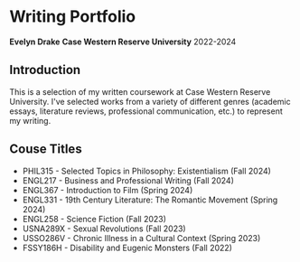 # Writing Portfolio
**Evelyn Drake**
**Case Western Reserve University**
2022-2024
## Introduction
This is a selection of my written coursework at Case Western Reserve University. I've selected works from a variety of different genres (academic essays, literature reviews, professional communication, etc.) to represent my writing.
## Couse Titles
- PHIL315 - Selected Topics in Philosophy: Existentialism (Fall 2024)
- ENGL217 - Business and Professional Writing (Fall 2024)
- ENGL367 - Introduction to Film (Spring 2024)
- ENGL331 - 19th Century Literature: The Romantic Movement (Spring 2024)
- ENGL258 - Science Fiction (Fall 2023)
- USNA289X - Sexual Revolutions (Fall 2023)
- USSO286V - Chronic Illness in a Cultural Context (Spring 2023)
- FSSY186H - Disability and Eugenic Monsters (Fall 2022)